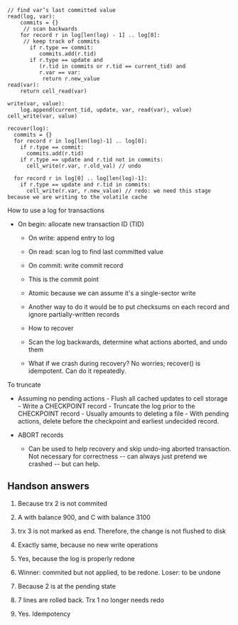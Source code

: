 
```
// find var’s last committed value
read(log, var):
    commits = {}
     // scan backwards
    for record r in log[len(log) - 1] .. log[0]:
     // keep track of commits
       if r.type == commit:
          commits.add(r.tid)
       if r.type == update and
          (r.tid in commits or r.tid == current_tid) and
          r.var == var:
           return r.new_value
read(var):
    return cell_read(var)

write(var, value):
    log.append(current_tid, update, var, read(var), value) cell_write(var, value)

recover(log):
  commits = {}
  for record r in log[len(log)-1] .. log[0]:
    if r.type == commit:
      commits.add(r.tid)
    if r.type == update and r.tid not in commits:
      cell_write(r.var, r.old_val) // undo

  for record r in log[0] .. log[len(log)-1]:
    if r.type == update and r.tid in commits:
      cell_write(r.var, r.new_value) // redo: we need this stage because we are writing to the volatile cache
```

How to use a log for transactions
- On begin: allocate new transaction ID (TID)
	- On write: append entry to log
	- On read: scan log to find last committed value
	- On commit: write commit record
	- This is the commit point
	- Atomic because we can assume it's a single-sector write
	- Another way to do it would be to put checksums on each record
	and ignore partially-written records

	- How to recover
	- Scan the log backwards, determine what actions aborted, and
	undo them
	- What if we crash during recovery? No worries; recover() is
	idempotent. Can do it repeatedly.


To truncate

- Assuming no pending actions
         - Flush all cached updates to cell storage
         - Write a CHECKPOINT record
         - Truncate the log prior to the CHECKPOINT record
           - Usually amounts to deleting a file
       - With pending actions, delete before the checkpoint and
             earliest undecided record.

 - ABORT records
     - Can be used to help recovery and skip undo-ing aborted
       transaction.  Not necessary for correctness -- can always just
       pretend we crashed -- but can help.



Handson answers
------------

1. Because trx 2 is not commited

2. A with balance 900, and C with balance 3100

3. trx 3 is not marked as end. Therefore, the change is not flushed to disk

4. Exactly same, because no new write operations

5. Yes, because the log is properly redone

6. Winner: commited but not applied, to be redone. Loser: to be undone

7. Because 2 is at the pending state

8. 7 lines are rolled back. Trx 1 no longer needs redo

9. Yes. Idempotency



